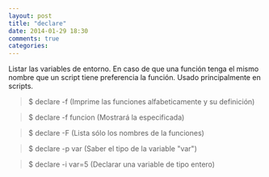 ```yaml
---
layout: post
title: "declare"
date: 2014-01-29 18:30
comments: true
categories: 
---
```

Listar las variables de entorno. En caso de que una función tenga el mismo nombre que un script tiene preferencia la función. Usado principalmente en scripts.

>$ declare -f (Imprime las funciones alfabeticamente y su definición)

>$ declare -f funcion (Mostrará la especificada)

>$ declare -F (Lista sólo los nombres de la funciones)

>$ declare -p var (Saber el tipo de la variable "var")

>$ declare -i var=5 (Declarar una variable de tipo entero)

